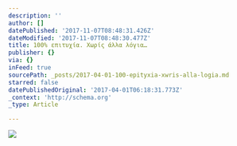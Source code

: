 ```yaml
---
description: ''
author: []
datePublished: '2017-11-07T08:48:31.426Z'
dateModified: '2017-11-07T08:48:30.477Z'
title: 100% επιτυχία. Χωρίς άλλα λόγια…
publisher: {}
via: {}
inFeed: true
sourcePath: _posts/2017-04-01-100-epityxia-xwris-alla-logia.md
starred: false
datePublishedOriginal: '2017-04-01T06:18:31.773Z'
_context: 'http://schema.org'
_type: Article

---
```

![](https://the-grid-user-content.s3-us-west-2.amazonaws.com/7898f867-6157-4a6c-be5d-344637eebe2d.jpg)